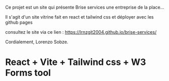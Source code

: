 Ce projet est un site qui présente Brise services une entreprise de la place...

Il s'agit d'un site vitrine fait en react et tailwind css et déployer avec les github pages

consultez le site via ce lien : https://lrnzgit2004.github.io/brise-services/

Cordialement, Lorenzo Sobze.


# React + Vite + Tailwind css + W3 Forms tool
